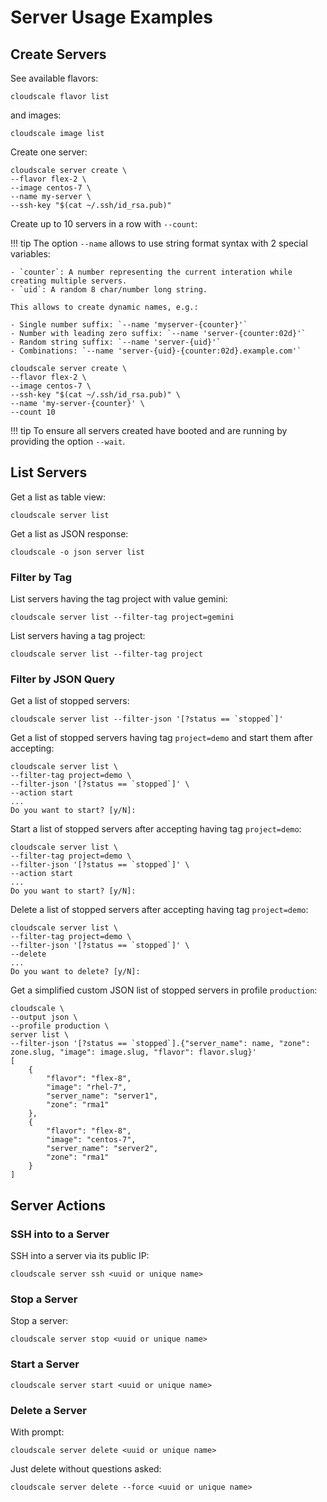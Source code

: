 # Server Usage Examples

## Create Servers

See available flavors:

~~~shell
cloudscale flavor list
~~~

and images:

~~~shell
cloudscale image list
~~~

Create one server:

~~~shell
cloudscale server create \
--flavor flex-2 \
--image centos-7 \
--name my-server \
--ssh-key "$(cat ~/.ssh/id_rsa.pub)"
~~~

Create up to 10 servers in a row with `--count`:

!!! tip
    The option `--name` allows to use string format syntax with 2 special variables:

    - `counter`: A number representing the current interation while creating multiple servers.
    - `uid`: A random 8 char/number long string.

    This allows to create dynamic names, e.g.:

    - Single number suffix: `--name 'myserver-{counter}'`
    - Number with leading zero suffix: `--name 'server-{counter:02d}'`
    - Random string suffix: `--name 'server-{uid}'`
    - Combinations: `--name 'server-{uid}-{counter:02d}.example.com'`

~~~shell
cloudscale server create \
--flavor flex-2 \
--image centos-7 \
--ssh-key "$(cat ~/.ssh/id_rsa.pub)" \
--name 'my-server-{counter}' \
--count 10
~~~

!!! tip
    To ensure all servers created have booted and are running by providing the option `--wait`.

## List Servers

Get a list as table view:

~~~shell
cloudscale server list
~~~

Get a list as JSON response:

~~~shell
cloudscale -o json server list
~~~

### Filter by Tag

List servers having the tag project with value gemini:

~~~shell
cloudscale server list --filter-tag project=gemini
~~~

List servers having a tag project:

~~~shell
cloudscale server list --filter-tag project
~~~

### Filter by JSON Query

Get a list of stopped servers:

~~~shell
cloudscale server list --filter-json '[?status == `stopped`]'
~~~

Get a list of stopped servers having tag `project=demo` and start them after accepting:

~~~shell
cloudscale server list \
--filter-tag project=demo \
--filter-json '[?status == `stopped`]' \
--action start
...
Do you want to start? [y/N]:
~~~

Start a list of stopped servers after accepting having tag `project=demo`:

~~~shell
cloudscale server list \
--filter-tag project=demo \
--filter-json '[?status == `stopped`]' \
--action start
...
Do you want to start? [y/N]:
~~~

Delete a list of stopped servers after accepting having tag `project=demo`:

~~~shell
cloudscale server list \
--filter-tag project=demo \
--filter-json '[?status == `stopped`]' \
--delete
...
Do you want to delete? [y/N]:
~~~

Get a simplified custom JSON list of stopped servers in profile `production`:

~~~shell
cloudscale \
--output json \
--profile production \
server list \
--filter-json '[?status == `stopped`].{"server_name": name, "zone": zone.slug, "image": image.slug, "flavor": flavor.slug}'
[
    {
        "flavor": "flex-8",
        "image": "rhel-7",
        "server_name": "server1",
        "zone": "rma1"
    },
    {
        "flavor": "flex-8",
        "image": "centos-7",
        "server_name": "server2",
        "zone": "rma1"
    }
]
~~~

## Server Actions

### SSH into to a Server

SSH into a server via its public IP:

~~~shell
cloudscale server ssh <uuid or unique name>
~~~

### Stop a Server

Stop a server:

~~~shell
cloudscale server stop <uuid or unique name>
~~~

### Start a Server

~~~shell
cloudscale server start <uuid or unique name>
~~~

### Delete a Server

With prompt:

~~~shell
cloudscale server delete <uuid or unique name>
~~~

Just delete without questions asked:

~~~shell
cloudscale server delete --force <uuid or unique name>
~~~
